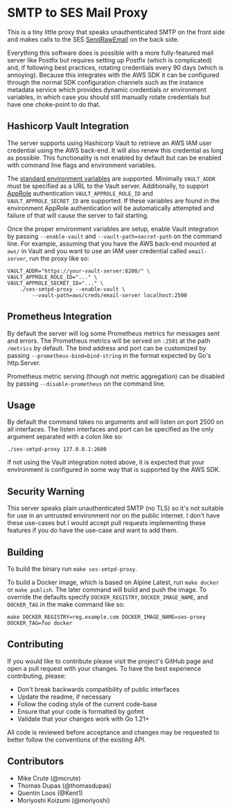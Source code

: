 # SMTP to SES Mail Proxy

This is a tiny little proxy that speaks unauthenticated SMTP on the front side
and makes calls to the SES
[SendRawEmail](https://docs.aws.amazon.com/ses/latest/APIReference/API_SendRawEmail.html)
on the back side.

Everything this software does is possible with a more fully-featured mail
server like Postfix but requires setting up Postfix (which is complicated) and,
if following best practices, rotating credentials every 90 days (which is
annoying). Because this integrates with the AWS SDK it can be configured
through the normal SDK configuration channels such as the instance metadata
service which provides dynamic credentials or environment variables, in which
case you should still manually rotate credentials but have one choke-point to
do that.

## Hashicorp Vault Integration
The server supports using Hashicorp Vault to retrieve an AWS IAM user
credential using the AWS back-end. It will also renew this credential as
long as possible. This functionality is not enabled by default but can
be enabled with command line flags and environment variables.

The [standard environment variables](https://developer.hashicorp.com/vault/docs/commands#environment-variables)
are supported. Minimally ``VAULT_ADDR`` must be specified as a URL to the
Vault server. Additionally, to support
[AppRole](https://developer.hashicorp.com/vault/docs/auth/approle) authentication
``VAULT_APPROLE_ROLE_ID`` and ``VAULT_APPROLE_SECRET_ID`` are supported. If
these variables are found in the environment AppRole authentication will be
automatically attempted and failure of that will cause the server to fail
starting.

Once the proper environment variables are setup, enable
Vault integration by passing ``--enable-vault`` and
``--vault-path=secret-path`` on the command line. For example, assuming that
you have the AWS back-end mounted at ``aws/`` in Vault and you want to use an
IAM user credential called ``email-server``, run the proxy like so:

```
VAULT_ADDR="https://your-vault-server:8200/" \
VAULT_APPROLE_ROLE_ID="..." \
VAULT_APPROLE_SECRET_ID="..." \
    ./ses-smtpd-proxy --enable-vault \
        --vault-path=aws/creds/email-server localhost:2500
```

## Prometheus Integration
By default the server will log some Prometheus metrics for messages
sent and errors. The Prometheus metrics will be served on ``:2501``
at the path ``/metrics`` by default. The bind address and port can be
customized by passing ``--prometheus-bind=bind-string`` in the format
expected by Go's http.Server.

Prometheus metric serving (though not metric aggregation) can be
disabled by passing ``--disable-prometheus`` on the command line.

## Usage
By default the command takes no arguments and will listen on port 2500 on all
interfaces. The listen interfaces and port can be specified as the only
argument separated with a colon like so:

```
./ses-smtpd-proxy 127.0.0.1:2600
```

If not using the Vault integration noted above, it is expected that your
environment is configured in some way that is supported by the AWS SDK.

## Security Warning
This server speaks plain unauthenticated SMTP (no TLS) so it's not suitable for
use in an untrusted environment nor on the public internet. I don't have these
use-cases but I would accept pull requests implementing these features if you
do have the use-case and want to add them.

## Building
To build the binary run `make ses-smtpd-proxy`.

To build a Docker image, which is based on Alpine Latest, run `make docker` or
`make publish`. The later command will build and push the image. To override
the defaults specify `DOCKER_REGISTRY`, `DOCKER_IMAGE_NAME`, and `DOCKER_TAG`
in the make command like so:

```
make DOCKER_REGISTRY=reg.example.com DOCKER_IMAGE_NAME=ses-proxy DOCKER_TAG=foo docker
```
## Contributing
If you would like to contribute please visit the project's GitHub page and open
a pull request with your changes. To have the best experience contributing,
please:

* Don't break backwards compatibility of public interfaces
* Update the readme, if necessary
* Follow the coding style of the current code-base
* Ensure that your code is formatted by gofmt
* Validate that your changes work with Go 1.21+

All code is reviewed before acceptance and changes may be requested to better
follow the conventions of the existing API.

## Contributors
* Mike Crute (@mcrute)
* Thomas Dupas (@thomasdupas)
* Quentin Loos (@Kent1)
* Moriyoshi Koizumi (@moriyoshi)
